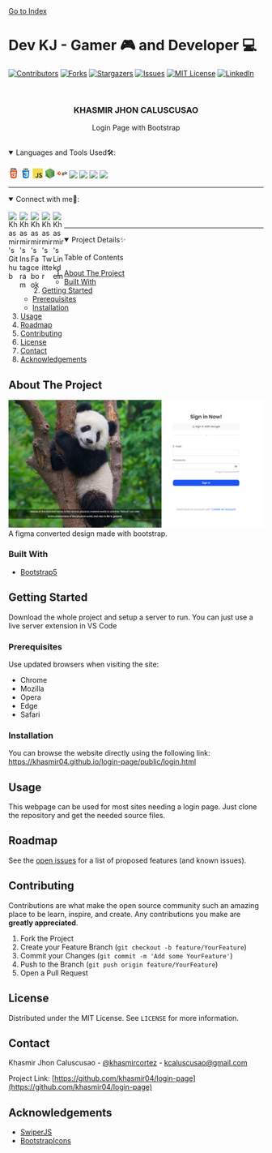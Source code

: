 <a href="https://khasmir04.github.io/login-page/public/login.html">
    Go to Index
</a>

# Dev KJ - Gamer :video_game: and Developer :computer:

[![Contributors][contributors-shield]][contributors-url]
[![Forks][forks-shield]][forks-url]
[![Stargazers][stars-shield]][stars-url]
[![Issues][issues-shield]][issues-url]
[![MIT License][license-shield]][license-url]
[![LinkedIn][linkedin-shield]][linkedin-url]

<br />

<h3 align="center">KHASMIR JHON CALUSCUSAO</h3>
<p align="center">
Login Page with Bootstrap
</p>

<br />

<details open="open">
<summary>
Languages and Tools Used🛠:
</summary>
  <br/>
<code><img height="20" src="https://raw.githubusercontent.com/github/explore/80688e429a7d4ef2fca1e82350fe8e3517d3494d/topics/html/html.png"></code>
<code><img height="20" src="https://raw.githubusercontent.com/github/explore/80688e429a7d4ef2fca1e82350fe8e3517d3494d/topics/css/css.png"></code>
<code><img height="20" src="https://raw.githubusercontent.com/github/explore/80688e429a7d4ef2fca1e82350fe8e3517d3494d/topics/javascript/javascript.png"></code>
<code><img height="20" src="https://raw.githubusercontent.com/github/explore/80688e429a7d4ef2fca1e82350fe8e3517d3494d/topics/nodejs/nodejs.png"></code>
<code><img height="20" src="https://raw.githubusercontent.com/github/explore/80688e429a7d4ef2fca1e82350fe8e3517d3494d/topics/git/git.png"></code>
<code><img height="20" src="https://upload.wikimedia.org/wikipedia/commons/thumb/a/ae/Github-desktop-logo-symbol.svg/1024px-Github-desktop-logo-symbol.svg.png"></code>
<code><img height="20" src="https://upload.wikimedia.org/wikipedia/commons/thumb/b/b2/Bootstrap_logo.svg/1024px-Bootstrap_logo.svg.png"></code>
<code><img height="20" src="https://upload.wikimedia.org/wikipedia/en/d/d2/Sublime_Text_3_logo.png"></code>
<code><img height="20" src="https://upload.wikimedia.org/wikipedia/commons/thumb/9/9a/Visual_Studio_Code_1.35_icon.svg/1024px-Visual_Studio_Code_1.35_icon.svg.png"></code>
</details>

---

<details open="open">
<summary>
Connect with me🤝: 
</summary>
<br/>
<a href="https://github.com/khasmir04">
  <img align="left" alt="Khasmir's Github" width="22px" src="https://upload.wikimedia.org/wikipedia/commons/thumb/a/ae/Github-desktop-logo-symbol.svg/1024px-Github-desktop-logo-symbol.svg.png" />
</a>
<a href="https://instagram.com/khasmir.cortez/">
  <img align="left" alt="Khasmir's Instagram" width="22px" src="https://upload.wikimedia.org/wikipedia/commons/thumb/a/a5/Instagram_icon.png/600px-Instagram_icon.png" />
</a>
<a href="https://www.facebook.com/khazmhir/">
  <img align="left" alt="Khasmir's Facebook" width="22px" src="https://facebookbrand.com/wp-content/uploads/2019/04/f_logo_RGB-Hex-Blue_512.png?w=512&h=512" />
</a>
<a href="https://twitter.com/khasmircortez">
  <img align="left" alt="Khasmir's Twitter" width="22px" src="https://cdn2.iconfinder.com/data/icons/metro-uinvert-dock/256/Twitter_NEW.png" />
</a>
<a href="https://www.linkedin.com/in/khasmir/">
  <img align="left" alt="Khasmir's Linkdein" width="22px" src="https://cdn3.iconfinder.com/data/icons/inficons/512/linkedin.png" />
</a>
<br/>
</details>

---

<details open="open">
<summary>Project Details✨</summary>
  <br/>
Table of Contents
<ol>
  <li>
    <a href="#about-the-project">About The Project</a>
    <ul>
      <li><a href="#built-with">Built With</a></li>
    </ul>
  </li>
  <li>
    <a href="#getting-started">Getting Started</a>
    <ul>
      <li><a href="#prerequisites">Prerequisites</a></li>
      <li><a href="#installation">Installation</a></li>
    </ul>
  </li>
  <li><a href="#usage">Usage</a></li>
  <li><a href="#roadmap">Roadmap</a></li>
  <li><a href="#contributing">Contributing</a></li>
  <li><a href="#license">License</a></li>
  <li><a href="#contact">Contact</a></li>
  <li><a href="#acknowledgements">Acknowledgements</a></li>
</ol>
  <!-- ABOUT THE PROJECT -->

## About The Project

[![Product Name Screen Shot][product-screenshot]](https://khasmir04.github.io/login-page/public/login.html)
A figma converted design made with bootstrap.

### Built With

- [Bootstrap5](https://getbootstrap.com/)

<!-- GETTING STARTED -->

## Getting Started

Download the whole project and setup a server to run.
You can just use a live server extension in VS Code

### Prerequisites

Use updated browsers when visiting the site:

- Chrome
- Mozilla
- Opera
- Edge
- Safari

### Installation

You can browse the website directly using the following link:
https://khasmir04.github.io/login-page/public/login.html

<!-- USAGE EXAMPLES -->

## Usage

This webpage can be used for most sites needing a login page.
Just clone the repository and get the needed source files.

<!-- ROADMAP -->

## Roadmap

See the [open issues](https://khasmir04.github.io/login-page/public/login.html) for a list of proposed features (and known issues).

<!-- CONTRIBUTING -->

## Contributing

Contributions are what make the open source community such an amazing place to be learn, inspire, and create. Any contributions you make are **greatly appreciated**.

1. Fork the Project
2. Create your Feature Branch (`git checkout -b feature/YourFeature`)
3. Commit your Changes (`git commit -m 'Add some YourFeature'`)
4. Push to the Branch (`git push origin feature/YourFeature`)
5. Open a Pull Request

<!-- LICENSE -->

## License

Distributed under the MIT License. See `LICENSE` for more information.

<!-- CONTACT -->

## Contact

Khasmir Jhon Caluscusao - [@khasmircortez](https://twitter.com/khasmircortez) - kcaluscusao@gmail.com

Project Link: [https://github.com/khasmir04/login-page](https://github.com/khasmir04/login-page)

<!-- ACKNOWLEDGEMENTS -->

## Acknowledgements

- [SwiperJS](https://swiperjs.com/)
- [BootstrapIcons](https://icons.getbootstrap.com/)

<!-- MARKDOWN LINKS & IMAGES -->
<!-- https://www.markdownguide.org/basic-syntax/#reference-style-links -->
</details>

[contributors-shield]: https://img.shields.io/github/contributors/khasmir04/login-page.svg?style=for-the-badge
[contributors-url]: https://github.com/khasmir04/login-page/graphs/contributors
[forks-shield]: https://img.shields.io/github/forks/khasmir04/login-page.svg?style=for-the-badge
[forks-url]: https://github.com/khasmir04/login-page/network/members
[stars-shield]: https://img.shields.io/github/stars/khasmir04/login-page.svg?style=for-the-badge
[stars-url]: https://github.com/khasmir04/login-page/stargazers
[issues-shield]: https://img.shields.io/github/issues/khasmir04/login-page.svg?style=for-the-badge
[issues-url]: https://github.com/othneildrew/khasmir04/login-page/issues
[license-shield]: https://img.shields.io/github/license/othneildrew/Best-README-Template.svg?style=for-the-badge
[license-url]: https://github.com/othneildrew/Best-README-Template/blob/master/LICENSE.txt
[linkedin-shield]: https://img.shields.io/badge/-LinkedIn-black.svg?style=for-the-badge&logo=linkedin&colorB=555
[linkedin-url]: https://linkedin.com/in/khasmir/
[product-screenshot]: /public/assets/img/Screenshot.png
